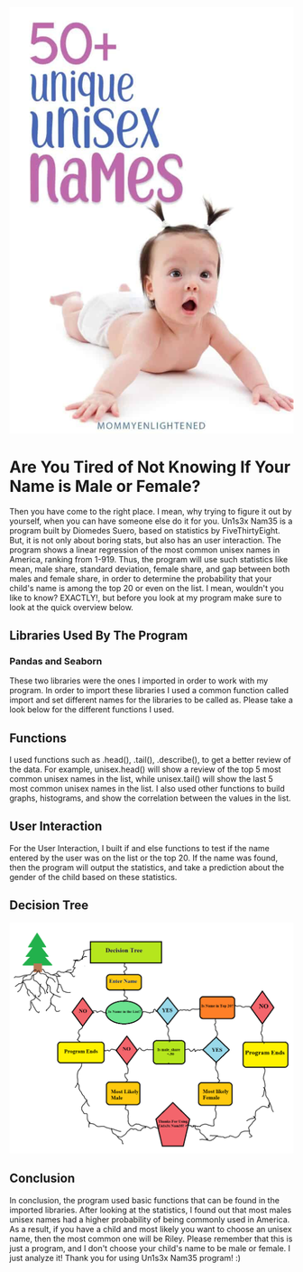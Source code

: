 ![](/unisex-names.jpg)
# Are You Tired of Not Knowing If Your Name is Male or Female?
Then you have come to the right place. I mean, why trying to figure it out by yourself, when you can have someone else do it for you. Un1s3x Nam35 is a program built by Diomedes Suero, based on statistics by FiveThirtyEight. But, it is not only about boring stats, but also has an user interaction. The program shows a linear regression of the most common unisex names in America, ranking from 1-919. Thus, the program will use such statistics like mean, male share, standard deviation, female share, and gap between both males and female share, in order to determine the probability that your child's name is among the top 20 or even on the list. I mean, wouldn't you like to know? EXACTLY!, but before you look at my program make sure to look at the quick overview below. 
## Libraries Used By The Program 

### Pandas and Seaborn 
These two libraries were the ones I imported in order to work with my program. In order to import these libraries I used a common function called import and set different names for the libraries to be called as. Please take a look below for the different functions I used. 
## Functions 
I used functions such as .head(), .tail(), .describe(), to get a better review of the data. For example, unisex.head() will show a review of the top 5 most common unisex names in the list, while unisex.tail() will show the last 5 most common unisex names in the list. I also used other functions to build graphs, histograms, and show the correlation between the values in the list. 
## User Interaction
For the User Interaction, I built if and else functions to test if the name entered by the user was on the list or the top 20. If the name was found, then the program will output the statistics, and take a prediction about the gender of the child based on these statistics.
## Decision Tree
![](/Decision%20Tree%20image.png) 
## Conclusion
In conclusion, the program used basic functions that can be found in the imported libraries. After looking at the statistics, I found out that most males unisex names had a higher probability of being commonly used in America. As a result, if you have a child and most likely you want to choose an unisex name, then the most common one will be Riley. Please remember that this is just a program, and I don't choose your child's name to be male or female. I just analyze it! Thank you for using Un1s3x Nam35 program! :)
